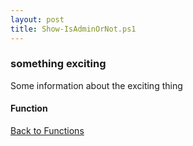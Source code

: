 ```yaml
---
layout: post
title: Show-IsAdminOrNot.ps1
---
```


### something exciting

Some information about the exciting thing

#### Function

<script async src="https://gist-it.appspot.com/github.com/BanterBoy/scripts-blog/blob/master/PowerShell/functions/Show-IsAdminOrNot.ps1" crossorigin="anonymous"></script>

<a href="/menu/_pages/functions.html">Back to Functions</a>
